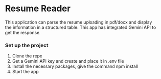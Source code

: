 # Resume Reader

This application can parse the resume uploading in pdf/docx and display the information in a structured table. This app has integrated Gemini API to get the response.



 ### Set up the project
 
 
 1. Clone the repo
 2. Get a Gemini API key and create and place it in .env file
 3. Install the necessary packages, give the command npm install
 4. Start the app
 
 
 
